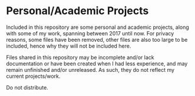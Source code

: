 # Personal/Academic Projects
Included in this repository are some personal and academic projects, along with some of my work, spanning between 2017 until now. For privacy reasons, some files have been removed, other files are also too large to be included, hence why they will not be included here.

Files shared in this repository may be incomplete and/or lack documentation or have been created when I had less experience, and may remain unfinished and/or unreleased. As such, they do not reflect my current projects/work.

Do not distribute.
